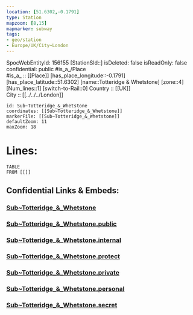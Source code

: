 ```yaml
---
location: [51.6302,-0.1791] 
type: Station 
mapzoom: [8,15] 
mapmarker: subway 
tags:
- geo/station
- Europe/UK/City~London
---
```

SpocWebEntityId: 156155
[StationSId::] 
isDeleted: false
isReadOnly: false
confidential: public
#is_a_/Place  
#is_a_ :: [[Place]] 
[has_place_longitude::-0.1791] 
[has_place_latitude::51.6302] 
[name::Totteridge &amp; Whetstone] 
[zone::4] 
[Num_lines::1] 
[switch-to-Rail::0] 
Country :: [[UK]]  
City :: [[../../../London]]  


```leaflet
id: Sub~Totteridge_&_Whetstone
coordinates: [[Sub~Totteridge_&_Whetstone]] 
markerFile: [[Sub~Totteridge_&_Whetstone]] 
defaultZoom: 11 
maxZoom: 18
```


# Lines: 
```dataview
TABLE 
FROM [[]] 
```


## Confidential Links & Embeds: 

### [Sub~Totteridge_&_Whetstone](/_Standards/Earth/Continent/Europe/Europe~North/UK/England/Regions~England/London,Greater/cities~GreaterLondon/Underground/Station/Sub~Totteridge_&_Whetstone.md) 

### [Sub~Totteridge_&_Whetstone.public](/_public/Earth/Continent/Europe/Europe~North/UK/England/Regions~England/London,Greater/cities~GreaterLondon/Underground/Station/Sub~Totteridge_&_Whetstone.public.md) 

### [Sub~Totteridge_&_Whetstone.internal](/_internal/Earth/Continent/Europe/Europe~North/UK/England/Regions~England/London,Greater/cities~GreaterLondon/Underground/Station/Sub~Totteridge_&_Whetstone.internal.md) 

### [Sub~Totteridge_&_Whetstone.protect](/_protect/Earth/Continent/Europe/Europe~North/UK/England/Regions~England/London,Greater/cities~GreaterLondon/Underground/Station/Sub~Totteridge_&_Whetstone.protect.md) 

### [Sub~Totteridge_&_Whetstone.private](/_private/Earth/Continent/Europe/Europe~North/UK/England/Regions~England/London,Greater/cities~GreaterLondon/Underground/Station/Sub~Totteridge_&_Whetstone.private.md) 

### [Sub~Totteridge_&_Whetstone.personal](/_personal/Earth/Continent/Europe/Europe~North/UK/England/Regions~England/London,Greater/cities~GreaterLondon/Underground/Station/Sub~Totteridge_&_Whetstone.personal.md) 

### [Sub~Totteridge_&_Whetstone.secret](/_secret/Earth/Continent/Europe/Europe~North/UK/England/Regions~England/London,Greater/cities~GreaterLondon/Underground/Station/Sub~Totteridge_&_Whetstone.secret.md)

